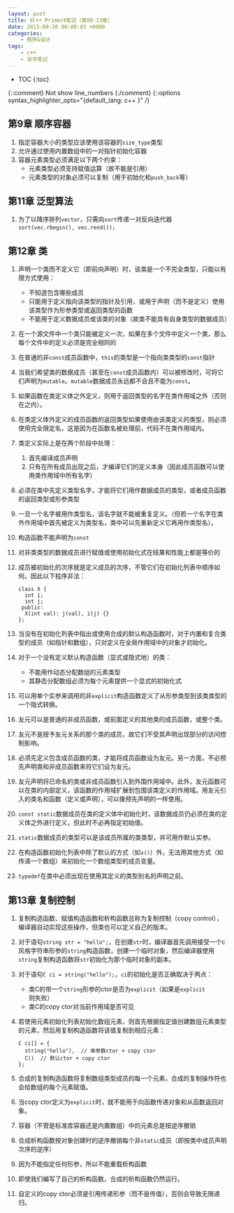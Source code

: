 ```yaml
---
layout: post
title: 《C++ Primer》笔记（第09-13章）
date: 2013-09-20 00:00:03 +0000
categories:
    - 程序&设计
tags:
    - c++
    - 读书笔记
---
```


* TOC
{:toc}

{::comment} Not show line_numbers {:/comment}
{::options syntax_highlighter_opts="{default_lang: c++ \}" /}

## 第9章 顺序容器

1. 指定容器大小的类型应该使用该容器的`size_type`类型
2. 允许通过使用内置数组中的一对指针初始化容器
3. 容器元素类型必须满足以下两个约束：
   - 元素类型必须支持赋值运算（故不能是引用）
   - 元素类型的对象必须可以复制（用于初始化和`push_back`等）

## 第11章 泛型算法

1. 为了以降序排列`vector`，只需向`sort`传递一对反向迭代器`sort(vec.rbegin(), vec.rend());`

## 第12章 类

1. 声明一个类而不定义它（即前向声明）时，该类是一个不完全类型，只能以有限方式使用：
   - 不知道包含哪些成员
   - 只能用于定义指向该类型的指针及引用，或用于声明（而不是定义）使用该类型作为形参类型或返回类型的函数
   - 不能用于定义数据成员或该类的对象（故类不能具有自身类型的数据成员）
1. 在一个源文件中一个类只能被定义一次，如果在多个文件中定义一个类，那么每个文件中的定义必须是完全相同的
1. 在普通的非`const`成员函数中，`this`的类型是一个指向类类型的`const`指针
1. 当我们希望类的数据成员（甚至在`const`成员函数内）可以被修改时，可将它们声明为`mutable`。`mutable`数据成员永远都不会且不能为`const`。
1. 如果函数在类定义体之外定义，则用于返回类型的名字在类作用域之外（否则在之内）。
1. 在类定义体外定义的成员函数的返回类型如果使用由该类定义的类型，则必须使用完全限定名，这是因为在函数名被处理前，代码不在类作用域内。
1. 类定义实际上是在两个阶段中处理：
   1. 首先编译成员声明
   1. 只有在所有成员出现之后，才编译它们的定义本身（因此成员函数可以使用类作用域中所有名字）
1. 必须在类中先定义类型名字，才能将它们用作数据成员的类型，或者成员函数的返回类型或形参类型
1. 一旦一个名字被用作类型名，该名字就不能被重复定义。（但若一个名字在类外作用域中首先被定义为类型名，类中可以先重新定义它再用作类型名）。
1. 构造函数不能声明为`const`
1. 对非类类型的数据成员进行赋值或使用初始化式在结果和性能上都是等价的
1. 成员被初始化的次序就是定义成员的次序，不管它们在初始化列表中顺序如何。因此以下程序非法：

   ```
   class X {
     int i;
     int j;
    public:
     X(int val): j(val), i(j) {}
   };
   ```
1. 当没有在初始化列表中指出或使用合成的默认构造函数时，对于内置和复合类型的成员（如指针和数组），只对定义在全局作用域中的对象才初始化。
1. 对于一个没有定义默认构造函数（显式或隐式地）的类：
   - 不能用作动态分配数组的元素类型
   - 其静态分配数组必须为每个元素提供一个显式的初始化式
1. 可以用单个实参来调用的非`explicit`构造函数定义了从形参类型到该类类型的一个隐式转换。
1. 友元可以是普通的非成员函数，或前面定义的其他类的成员函数，或整个类。
1. 友元不是授予友元关系的那个类的成员，故它们不受其声明出现部分的访问控制影响。
1. 必须先定义包含成员函数的类，才能将成员函数设为友元。另一方面，不必预先声明类和非成员函数来将它们设为友元。
1. 友元声明将已命名的类或非成员函数引入到外围作用域中。此外，友元函数可以在类的内部定义，该函数的作用域扩展到包围该类定义的作用域。用友元引入的类名和函数（定义或声明），可以像预先声明的一样使用。
1. `const static`数据成员在类的定义体中初始化时，该数据成员仍必须在类的定义体之外进行定义，但此时不必再指定初始值。
1. `static`数据成员的类型可以是该成员所属的类类型，并可用作默认实参。
1. 在构造函数初始化列表中除了默认的方式（如`x()`）外，无法用其他方式（如传递一个数组）来初始化一个数组类型的成员变量。
1. `typedef`在类中必须出现在使用其定义的类型别名的声明之前。

## 第13章 复制控制

1. 复制构造函数、赋值构造函数和析构函数总称为复制控制（copy control），编译器自动实现这些操作，但类也可以定义自己的版本。
2. 对于语句`string str = "hello";`，在创建`str`时，编译器首先调用接受一个c风格字符串形参的`string`构造函数，创建一个临时对象，然后编译器使用`string`复制构造函数将`str`初始化为那个临时对象的副本。
3. 对于语句`C ci = string("hello");`，`ci`的初始化是否正确取决于两点：
   - 类C的带一个`string`形参的ctor是否为`explicit`（如果是`explicit`则失败）
   - 类C的copy ctor对当前作用域是否可见
4. 若使用元素初始化列表初始化数组元素，则首先根据指定值创建数组元素类型的元素，然后用复制构造函数将该值复制到相应元素：

   ```
   C ci[] = {
     string("hello"),  // 单参数ctor + copy ctor
     C()  // 默认ctor + copy ctor
   };
   ```
5. 合成的复制构造函数将复制数组类型成员的每一个元素，合成的复制操作符也会给数组的每个元素赋值。
6. 当copy ctor定义为`explicit`时，就不能用于向函数传递对象和从函数返回对象。
7. 容器（不管是标准库容器还是内置数组）中的元素总是按逆序撤销
8. 合成析构函数按对象创建时的逆序撤销每个非`static`成员（即按类中成员声明次序的逆序）
9. 因为不能指定任何形参，所以不能重载析构函数
10. 即使我们编写了自己的析构函数，合成的析构函数仍然运行。
11. 自定义的copy ctor必须是引用传递形参（而不是传值），否则会导致无限递归。
